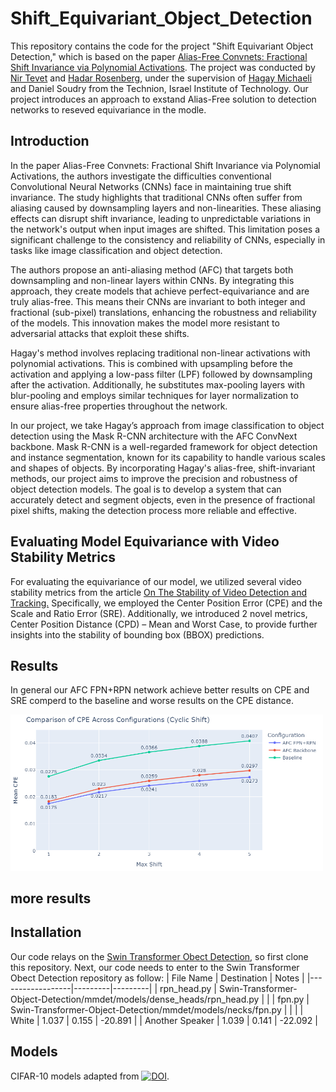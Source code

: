 # Shift_Equivariant_Object_Detection
This repository contains the code for the project "Shift Equivariant Object Detection," which is based on the paper [Alias-Free Convnets: Fractional Shift Invariance via Polynomial Activations](https://arxiv.org/pdf/2303.08085dl.acm.org/doi/pdf/10.1145/3591301). The project was conducted by [Nir Tevet]([https://github.com/TamarSdeChen](https://github.com/nirtevet)) and [Hadar Rosenberg](https://github.com/HadarRosenberg), under the supervision of [Hagay Michaeli](https://github.com/hmichaeli) and Daniel Soudry from the Technion, Israel Institute of Technology.
Our project introduces an approach to exstand Alias-Free solution to detection networks to reseved equivariance in the modle.

## Introduction
In the paper Alias-Free Convnets: Fractional Shift Invariance via Polynomial Activations, the authors investigate the difficulties conventional Convolutional Neural Networks (CNNs) face in maintaining true shift invariance. The study highlights that traditional CNNs often suffer from aliasing caused by downsampling layers and non-linearities. These aliasing effects can disrupt shift invariance, leading to unpredictable variations in the network's output when input images are shifted. This limitation poses a significant challenge to the consistency and reliability of CNNs, especially in tasks like image classification and object detection.

The authors propose an anti-aliasing method (AFC) that targets both downsampling and non-linear layers within CNNs. By integrating this approach, they create models that achieve perfect-equivariance and are truly alias-free. This means their CNNs are invariant to both integer and fractional (sub-pixel) translations, enhancing the robustness and reliability of the models. This innovation makes the model more resistant to adversarial attacks that exploit these shifts.

Hagay's method involves replacing traditional non-linear activations with polynomial activations. This is combined with upsampling before the activation and applying a low-pass filter (LPF) followed by downsampling after the activation. Additionally, he substitutes max-pooling layers with blur-pooling and employs similar techniques for layer normalization to ensure alias-free properties throughout the network.

In our project, we take Hagay’s approach from image classification to object detection using the Mask R-CNN architecture with the AFC ConvNext backbone. Mask R-CNN is a well-regarded framework for object detection and instance segmentation, known for its capability to handle various scales and shapes of objects. By incorporating Hagay's alias-free, shift-invariant methods, our project aims to improve the precision and robustness of object detection models. The goal is to develop a system that can accurately detect and segment objects, even in the presence of fractional pixel shifts, making the detection process more reliable and effective.

## Evaluating Model Equivariance with Video Stability Metrics

For evaluating the equivariance of our model, we utilized several video stability metrics from the article [On The Stability of Video Detection and Tracking.](https://arxiv.org/pdf/1611.06467) Specifically, we employed the Center Position Error (CPE) and the Scale and Ratio Error (SRE). Additionally, we introduced 2 novel metrics, Center Position Distance (CPD) – Mean and Worst Case, to provide further insights into the stability of bounding box (BBOX) predictions.

## Results
In general our AFC FPN+RPN network achieve better results on CPE and SRE comperd to the baseline and worse results on the CPE distance.

<img src="CPEcyclic.png" width="500"/>

## more results
## Installation
Our code relays on the [Swin Transformer Obect Detection](https://github.com/SwinTransformer/Swin-Transformer-Object-Detection), so first clone this repository.
Next, our code needs to enter to the Swin Transformer Obect Detection repository as follow:
| File Name      | Destination    | Notes |
|------------------|---------|---------|
| rpn_head.py      | Swin-Transformer-Object-Detection/mmdet/models/dense_heads/rpn_head.py   |    |
| fpn.py           | Swin-Transformer-Object-Detection/mmdet/models/necks/fpn.py    |    |    |
| White           | 1.037   | 0.155   | -20.891    |
| Another Speaker | 1.039   | 0.141   | -22.092    |


## Models
CIFAR-10 models adapted from [![DOI](https://zenodo.org/badge/doi/10.5281/zenodo.4431043.svg)](http://dx.doi.org/10.5281/zenodo.4431043). 
